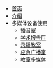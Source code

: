 <!-- docs/_sidebar.md -->

* [首页](/)
* [介绍](/first.md)
* 多媒体设备使用
  * [播音室](/bys.md)
  * [学术报告厅](/bgt.md)
  * [录播教室](lb.md)
  * [应急广播室](gb.md)
  * [教室多媒体](/js.md)
